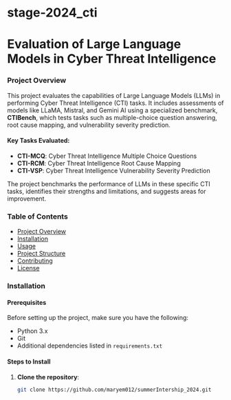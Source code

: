 ﻿# stage-2024_cti
# Evaluation of Large Language Models in Cyber Threat Intelligence

### Project Overview
This project evaluates the capabilities of Large Language Models (LLMs) in performing Cyber Threat Intelligence (CTI) tasks. It includes assessments of models like LLaMA, Mistral, and Gemini AI using a specialized benchmark, **CTIBench**, which tests tasks such as multiple-choice question answering, root cause mapping, and vulnerability severity prediction.

#### Key Tasks Evaluated:
- **CTI-MCQ**: Cyber Threat Intelligence Multiple Choice Questions
- **CTI-RCM**: Cyber Threat Intelligence Root Cause Mapping
- **CTI-VSP**: Cyber Threat Intelligence Vulnerability Severity Prediction

The project benchmarks the performance of LLMs in these specific CTI tasks, identifies their strengths and limitations, and suggests areas for improvement.

### Table of Contents
- [Project Overview](#project-overview)
- [Installation](#installation)
- [Usage](#usage)
- [Project Structure](#project-structure)
- [Contributing](#contributing)
- [License](#license)

### Installation

#### Prerequisites
Before setting up the project, make sure you have the following:

- Python 3.x
- Git
- Additional dependencies listed in `requirements.txt`

#### Steps to Install

1. **Clone the repository**:
   ```bash
   git clone https://github.com/maryem012/summerIntership_2024.git
